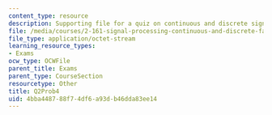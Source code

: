 ```yaml
---
content_type: resource
description: Supporting file for a quiz on continuous and discrete signal processing.
file: /media/courses/2-161-signal-processing-continuous-and-discrete-fall-2008/4bba448788f74df6a93db46dda83ee14_Q2Prob4.mat
file_type: application/octet-stream
learning_resource_types:
- Exams
ocw_type: OCWFile
parent_title: Exams
parent_type: CourseSection
resourcetype: Other
title: Q2Prob4
uid: 4bba4487-88f7-4df6-a93d-b46dda83ee14
---
```

